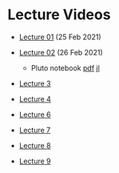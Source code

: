 # Lecture Videos

- [Lecture 01](https://unipiit.sharepoint.com/sites/a__td_47281/Shared%20Documents/General/Lecture%20Videos/Lecture01_02252021.mp4) (25 Feb 2021)
- [Lecture 02](https://unipiit.sharepoint.com/sites/a__td_47281/Shared%20Documents/General/Lecture%20Videos/Lecture02_02262021.mp4) (26 Feb 2021) 
  - Pluto notebook  [pdf](https://unipiit.sharepoint.com/sites/a__td_47281/Shared%20Documents/General/Pluto%20Notebook/lecture2_pluto.pdf) [jl](https://unipiit.sharepoint.com/sites/a__td_47281/Shared%20Documents/General/Pluto%20Notebook/lecture2_pluto.jl)

- [Lecture 3](https://unipiit.sharepoint.com/sites/a__td_47281/Shared%20Documents/General/Lecture%20Videos/Lecture03_03042021.mp4)

- [Lecture 4](https://unipiit.sharepoint.com/sites/a__td_47281/Shared%20Documents/General/Lecture%20Videos/Lecture04_03052021.mp4)

- [Lecture 6](https://unipiit.sharepoint.com/sites/a__td_47281/Shared%20Documents/General/Lecture%20Videos/Lecture06_03182021.mp4)

- [Lecture 7](https://unipiit.sharepoint.com/sites/a__td_47281/Shared%20Documents/General/Lecture%20Videos/Lecture07_19032021.mp4)

- [Lecture 8](https://unipiit.sharepoint.com/sites/a__td_47281/Shared%20Documents/General/Lecture%20Videos/Lecture08-25032021.mp4)

- [Lecture 9](https://unipiit.sharepoint.com/sites/a__td_47281/Shared%20Documents/General/Lecture%20Videos/Lecture08-25032021.mp4)
